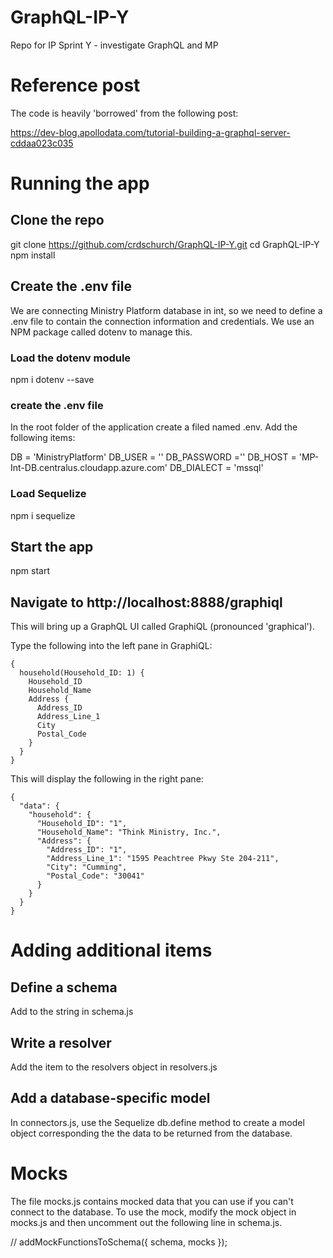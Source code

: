 # GraphQL-IP-Y
Repo for IP Sprint Y - investigate GraphQL and MP

# Reference post

The code is heavily 'borrowed' from the following post:

https://dev-blog.apollodata.com/tutorial-building-a-graphql-server-cddaa023c035

# Running the app

## Clone the repo

git clone https://github.com/crdschurch/GraphQL-IP-Y.git
cd GraphQL-IP-Y
npm install

## Create the .env file

We are connecting Ministry Platform database in int, so we need to define a .env file to contain the connection information and credentials. We use an NPM package called dotenv to manage this.

### Load the dotenv module

npm i dotenv --save

### create the .env file

In the root folder of the application create a filed named .env. Add the following items:

DB = 'MinistryPlatform'
DB_USER = ''
DB_PASSWORD =''
DB_HOST = 'MP-Int-DB.centralus.cloudapp.azure.com'
DB_DIALECT = 'mssql'

### Load Sequelize

npm i sequelize

## Start the app

npm start

## Navigate to http://localhost:8888/graphiql

This will bring up a GraphQL UI called GraphiQL (pronounced 'graphical').

Type the following into the left pane in GraphiQL:

```
{
  household(Household_ID: 1) {
    Household_ID
    Household_Name
    Address {
      Address_ID
      Address_Line_1
      City
      Postal_Code
    }
  }
}
```

This will display the following in the right pane:

```
{
  "data": {
    "household": {
      "Household_ID": "1",
      "Household_Name": "Think Ministry, Inc.",
      "Address": {
        "Address_ID": "1",
        "Address_Line_1": "1595 Peachtree Pkwy Ste 204-211",
        "City": "Cumming",
        "Postal_Code": "30041"
      }
    }
  }
}
```

# Adding additional items

## Define a schema

Add to the string in schema.js

## Write a resolver

Add the item to the resolvers object in resolvers.js

## Add a database-specific model

In connectors.js, use the Sequelize db.define method to create a model object corresponding the the data to be returned from the database.

# Mocks

The file mocks.js contains mocked data that you can use if you can't connect to the database. To use the mock, modify the mock object in mocks.js and then uncomment out the following line in schema.js.

// addMockFunctionsToSchema({ schema, mocks });





